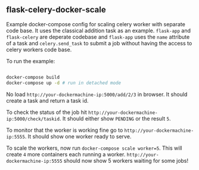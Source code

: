 ## flask-celery-docker-scale
Example docker-compose config for scaling celery worker with separate code base. It uses the classical addition task as an example. `flask-app` and `flask-celery` are deperate codebase and `flask-app` uses the `name` attribute of a task and `celery.send_task` to submit a job without having the access to celery workers code base.

To run the example:
```bash

docker-compose build
docker-compose up -d # run in detached mode

```

No load `http://your-dockermachine-ip:5000/add/2/3` in browser. It should create a task and return a task id.

To check the status of the job hit `http://your-dockermachine-ip:5000/check/taskid`. It should either show `PENDING` or the result `5`.

To monitor that the worker is working fine go to `http://your-dockermachine-ip:5555`. It should show one worker ready to serve.

To scale the workers, now run `docker-compose scale worker=5`. This will create `4` more containers each running a worker. `http://your-dockermachine-ip:5555` should now show 5 workers waiting for some jobs!
